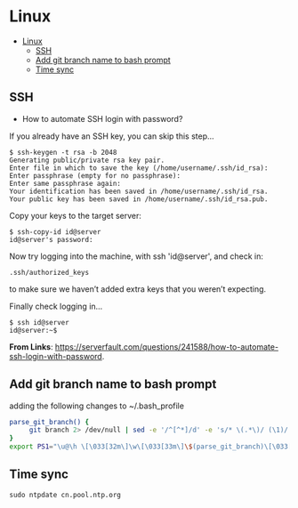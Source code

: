 # Linux 

- [Linux](#linux)
  - [SSH](#ssh)
  - [Add git branch name to bash prompt](#add-git-branch-name-to-bash-prompt)
  - [Time sync](#time-sync)

## SSH

* How to automate SSH login with password?

If you already have an SSH key, you can skip this step…

```
$ ssh-keygen -t rsa -b 2048
Generating public/private rsa key pair.
Enter file in which to save the key (/home/username/.ssh/id_rsa): 
Enter passphrase (empty for no passphrase): 
Enter same passphrase again: 
Your identification has been saved in /home/username/.ssh/id_rsa.
Your public key has been saved in /home/username/.ssh/id_rsa.pub.
```

Copy your keys to the target server:

```
$ ssh-copy-id id@server
id@server's password: 
```

Now try logging into the machine, with ssh 'id@server', and check in:

```
.ssh/authorized_keys
```
to make sure we haven’t added extra keys that you weren’t expecting.

Finally check logging in…

```
$ ssh id@server
id@server:~$ 
```

**From Links**: https://serverfault.com/questions/241588/how-to-automate-ssh-login-with-password.

## Add git branch name to bash prompt

adding the following changes to ~/.bash_profile

```bash
parse_git_branch() {
     git branch 2> /dev/null | sed -e '/^[^*]/d' -e 's/* \(.*\)/ (\1)/'
}
export PS1="\u@\h \[\033[32m\]\w\[\033[33m\]\$(parse_git_branch)\[\033[00m\] $ "
```

## Time sync

```
sudo ntpdate cn.pool.ntp.org
```